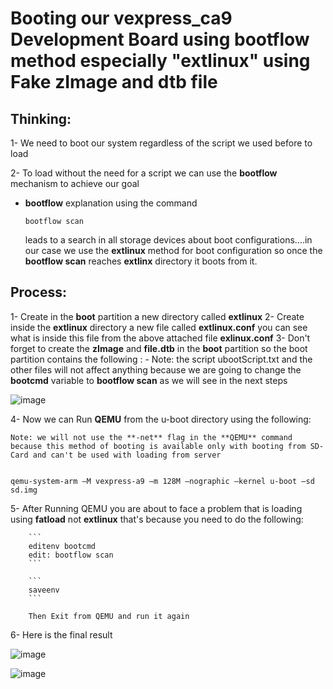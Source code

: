 # Booting our vexpress_ca9 Development Board using bootflow method especially "extlinux" using Fake zImage and dtb file

## Thinking:

1- We need to boot our system regardless of the script we used before to load

2- To load without the need for a script we can use the **bootflow** mechanism to achieve our goal

- **bootflow** explanation
  using the command
  ```
  bootflow scan
  ```
  leads to a search in all storage devices about boot configurations....in our case we use the **extlinux** method for boot configuration so once the **bootflow scan** reaches **extlinx** directory it boots from it.

## Process:

 1- Create in the **boot** partition a new directory called **extlinux**
 2- Create inside the **extlinux** directory a new file called **extlinux.conf** you can see what is inside this file from the above attached file **exlinux.conf**
 3- Don't forget to create the **zImage** and **file.dtb** in the **boot** partition so the boot partition contains the following :
     - Note: the script ubootScript.txt and the other files will not affect anything because we are going to change the **bootcmd** variable to **bootflow scan** as we will see in the next steps
     
   ![image](https://github.com/user-attachments/assets/8b43b431-90e4-4e93-8d93-f60b4666e104)

 4- Now we can Run **QEMU** from the u-boot directory using the following:

    Note: we will not use the **-net** flag in the **QEMU** command because this method of booting is available only with booting from SD-Card and can't be used with loading from server

 
    qemu-system-arm –M vexpress-a9 –m 128M –nographic –kernel u-boot –sd sd.img

  5- After Running QEMU you are about to face a problem that is loading using **fatload** not **extlinux** that's because you need to do the following:
  
        ```
        editenv bootcmd
        edit: bootflow scan
        ```
        
        ```
        saveenv
        ```
        
        Then Exit from QEMU and run it again


  6- Here is the final result
  
  ![image](https://github.com/user-attachments/assets/19d6d3c4-3011-44c6-81e3-d47ace865585)

  ![image](https://github.com/user-attachments/assets/ec0c5198-8d54-4c15-abd0-895db3c9a128)

 
    
